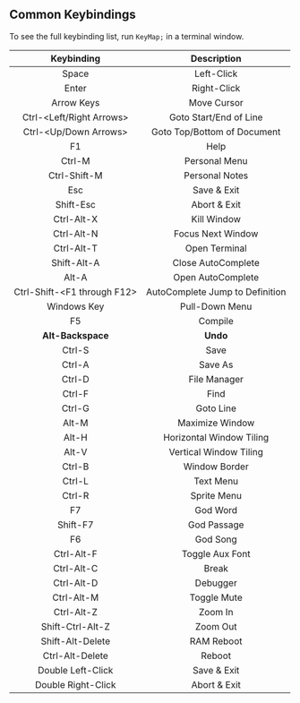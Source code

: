 ## Common Keybindings
To see the full keybinding list, run `KeyMap;` in a terminal window.

|Keybinding|Description|
|:-:|:-:|
|Space|Left-Click|
|Enter|Right-Click|
|Arrow Keys|Move Cursor|
|Ctrl-\<Left/Right Arrows\>|Goto Start/End of Line|
|Ctrl-\<Up/Down Arrows\>|Goto Top/Bottom of Document|
|F1|Help|
|Ctrl-M|Personal Menu|
|Ctrl-Shift-M|Personal Notes|
|Esc|Save & Exit|
|Shift-Esc|Abort & Exit|
|Ctrl-Alt-X|Kill Window|
|Ctrl-Alt-N|Focus Next Window|
|Ctrl-Alt-T|Open Terminal|
|Shift-Alt-A|Close AutoComplete|
|Alt-A|Open AutoComplete|
|Ctrl-Shift-\<F1 through F12\>|AutoComplete Jump to Definition|
|Windows Key|Pull-Down Menu|
|F5|Compile|
|**Alt-Backspace**|**Undo**|
|Ctrl-S|Save|
|Ctrl-A|Save As|
|Ctrl-D|File Manager|
|Ctrl-F|Find|
|Ctrl-G|Goto Line|
|Alt-M|Maximize Window|
|Alt-H|Horizontal Window Tiling|
|Alt-V|Vertical Window Tiling|
|Ctrl-B|Window Border|
|Ctrl-L|Text Menu|
|Ctrl-R|Sprite Menu|
|F7|God Word|
|Shift-F7|God Passage|
|F6|God Song|
|Ctrl-Alt-F|Toggle Aux Font|
|Ctrl-Alt-C|Break|
|Ctrl-Alt-D|Debugger|
|Ctrl-Alt-M|Toggle Mute|
|Ctrl-Alt-Z|Zoom In|
|Shift-Ctrl-Alt-Z|Zoom Out|
|Shift-Alt-Delete|RAM Reboot|
|Ctrl-Alt-Delete|Reboot|
|Double Left-Click|Save & Exit|
|Double Right-Click|Abort & Exit|